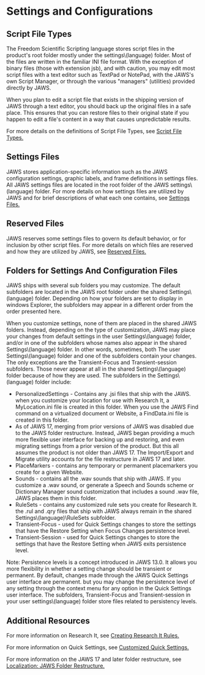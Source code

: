 # Settings and Configurations

## Script File Types

The Freedom Scientific Scripting language stores script files in the
product\'s root folder mostly under the settings\\(language) folder.
Most of the files are written in the familiar INI file format. With the
exception of binary files (those with extension jsb), and with caution,
you may edit most script files with a text editor such as TextPad or
NotePad, with the JAWS\'s own Script Manager, or through the various
\"managers\" (utilities) provided directly by JAWS.

When you plan to edit a script file that exists in the shipping version
of JAWS through a text editor, you should back up the original files in
a safe place. This ensures that you can restore files to their original
state if you happen to edit a file\'s content in a way that causes
unpredictable results.

For more details on the definitions of Script File Types, see [Script
File Types.](../Docs/Settings_and_Configurations/ScriptFileTypes.html)

## Settings Files

JAWS stores application-specific information such as the JAWS
configuration settings, graphic labels, and frame definitions in
settings files. All JAWS settings files are located in the root folder
of the JAWS settings\\(language) folder. For more details on how
settings files are utilized by JAWS and for brief descriptions of what
each one contains, see [Settings
Files.](../Docs/Settings_and_Configurations/SettingsFiles.html)

## Reserved Files

JAWS reserves some settings files to govern its default behavior, or for
inclusion by other script files. For more details on which files are
reserved and how they are utilized by JAWS, see [Reserved
Files.](../Docs/Settings_and_Configurations/ReservedFiles.html)

## Folders for Settings And Configuration Files

JAWS ships with several sub folders you may customize. The default
subfolders are located in the JAWS root folder under the shared
Settings\\(language) folder. Depending on how your folders are set to
display in windows Explorer, the subfolders may appear in a different
order from the order presented here.

When you customize settings, none of them are placed in the shared JAWS
folders. Instead, depending on the type of customization, JAWS may place
your changes from default settings in the user Settings\\(language)
folder, and/or in one of the subfolders whose names also appear in the
shared Settings\\(language) folder. In other words, sometimes, both The
user Settings\\(language) folder and one of the subfolders contain your
changes. The only exceptions are the Transient-Focus and
Transient-session subfolders. Those never appear at all in the shared
Settings\\(language) folder because of how they are used. The subfolders
in the Settings\\(language) folder include:

- PersonalizedSettings - Contains any .jsi files that ship with the
  JAWS. when you customize your location for use with Research It, a
  MyLocation.ini file is created in this folder. When you use the JAWS
  Find command on a virtualized document or Website, a FindData.ini file
  is created in this folder.
- As of JAWS 17, merging from prior versions of JAWS was disabled due to
  the JAWS folder restructure. Instead, JAWS began providing a much more
  flexible user interface for backing up and restoring, and even
  migrating settings from a prior version of the product. But this all
  assumes the product is not older than JAWS 17. The Import/Export and
  Migrate utility accounts for the file restructure in JAWS 17 and
  later.
- PlaceMarkers - contains any temporary or permanent placemarkers you
  create for a given Website.
- Sounds - contains all the .wav sounds that ship with JAWS. If you
  customize a .wav sound, or generate a Speech and Sounds scheme or
  Dictionary Manager sound customization that includes a sound .wav
  file, JAWS places them in this folder.
- RuleSets - contains any customized rule sets you create for Research
  It. the .rul and .qry files that ship with JAWS always remain in the
  shared Settings\\(language)\\RuleSets subfolder.
- Transient-Focus - used for Quick Settings changes to store the
  settings that have the Restore Setting when Focus Changes persistence
  level.
- Transient-Session - used for Quick Settings changes to store the
  settings that have the Restore Setting when JAWS exits persistence
  level.

Note: Persistence levels is a concept introduced in JAWS 13.0. It allows
you more flexibility in whether a setting change should be transient or
permanent. By default, changes made through the JAWS Quick Settings user
interface are permanent. but you may change the persistence level of any
setting through the context menu for any option in the Quick Settings
user interface. The subfolders, Transient-Focus and Transient-session in
your user settings\\(language) folder store files related to persistency
levels.

## Additional Resources

For more information on Research It, see [Creating Research It
Rules.](Creating_ResearchIt_Rules.html)

For more information on Quick Settings, see [Customized Quick
Settings.](Customized_Quick_Settings.html)

For more information on the JAWS 17 and later folder restructure, see
[Localization: JAWS Folder
Restructure.](Localization_JAWS_Folder_Restructure.html)
